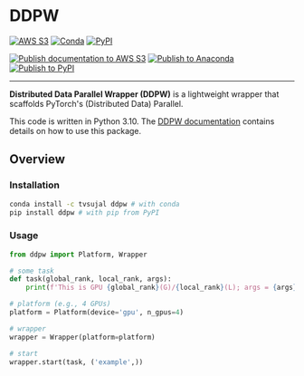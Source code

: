 # DDPW

[![AWS S3](https://img.shields.io/badge/documentation-sphinx-blue?link=https://ddpw.projects.sujal.tv)](https://ddpw.projects.sujal.tv)
[![Conda](https://img.shields.io/conda/v/tvsujal/ddpw)](https://anaconda.org/tvsujal/ddpw)
[![PyPI](https://img.shields.io/pypi/v/ddpw)](https://pypi.org/project/ddpw/)

[![Publish documentation to AWS S3](https://github.com/sujaltv/ddpw/actions/workflows/s3_publish.yml/badge.svg)](https://github.com/sujaltv/ddpw/actions/workflows/s3_publish.yaml)
[![Publish to Anaconda](https://github.com/sujaltv/ddpw/actions/workflows/conda_publish.yml/badge.svg)](https://github.com/sujaltv/ddpw/actions/workflows/conda_publish.yaml)
[![Publish to PyPI](https://github.com/sujaltv/ddpw/actions/workflows/pypi_publish.yml/badge.svg)](https://github.com/sujaltv/ddpw/actions/workflows/pypi_publish.yaml)

---

**Distributed Data Parallel Wrapper (DDPW)** is a lightweight wrapper that
scaffolds PyTorch's (Distributed Data) Parallel.

This code is written in Python 3.10. The [DDPW
documentation](https://ddpw.projects.sujal.tv) contains details on how to use
this package.

## Overview

### Installation

```bash
conda install -c tvsujal ddpw # with conda
pip install ddpw # with pip from PyPI
```

### Usage

```python
from ddpw import Platform, Wrapper

# some task
def task(global_rank, local_rank, args):
    print(f'This is GPU {global_rank}(G)/{local_rank}(L); args = {args}') 

# platform (e.g., 4 GPUs)
platform = Platform(device='gpu', n_gpus=4)

# wrapper
wrapper = Wrapper(platform=platform)

# start
wrapper.start(task, ('example',))
```

